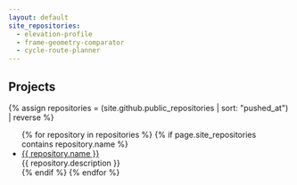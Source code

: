 ```yaml
---
layout: default
site_repositories:
  - elevation-profile
  - frame-geometry-comparator
  - cycle-route-planner
---
```



Projects
--------

{% assign repositories = (site.github.public_repositories | sort: "pushed_at") | reverse %}
<ul>
{% for repository in repositories %}
  {% if page.site_repositories contains repository.name %}
    <li>
		<a href="{{ site.github.url }}/{{ repository.name }}">{{ repository.name }}</a>
		<br />
		{{ repository.description }}
	</li>
  {% endif %}
{% endfor %}
</ul>
